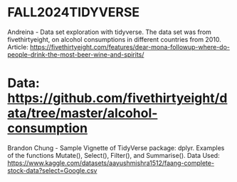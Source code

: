 # FALL2024TIDYVERSE


Andreina - Data set exploration with tidyverse. The data set was from fivethirtyeight, on alcohol consumptions in different countries from 2010. 
Article: https://fivethirtyeight.com/features/dear-mona-followup-where-do-people-drink-the-most-beer-wine-and-spirits/

Data: https://github.com/fivethirtyeight/data/tree/master/alcohol-consumption
=======
Brandon Chung - Sample Vignette of TidyVerse package: dplyr. Examples of the functions Mutate(), Select(), Filter(), and Summarise(). 
  Data Used: https://www.kaggle.com/datasets/aayushmishra1512/faang-complete-stock-data?select=Google.csv

